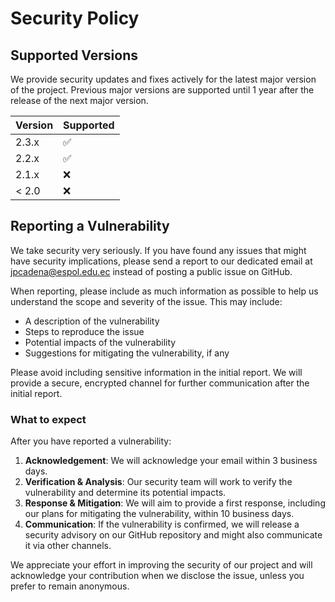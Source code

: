 # Security Policy

## Supported Versions

We provide security updates and fixes actively for the latest major version of the project. Previous major versions are supported until 1 year after the release of the next major version.

| Version | Supported          |
| ------- | ------------------ |
| 2.3.x   | :white_check_mark: |
| 2.2.x   | :white_check_mark: |
| 2.1.x   | :x:                |
| < 2.0   | :x:                |

## Reporting a Vulnerability

We take security very seriously. If you have found any issues that might have security implications, please send a report to our dedicated email at [jpcadena@espol.edu.ec](mailto:jpcadena@espol.edu.ec?subject=autochain-bot%20-%20Security%20Issue) instead of posting a public issue on GitHub.

When reporting, please include as much information as possible to help us understand the scope and severity of the issue. This may include:

- A description of the vulnerability
- Steps to reproduce the issue
- Potential impacts of the vulnerability
- Suggestions for mitigating the vulnerability, if any

Please avoid including sensitive information in the initial report. We will provide a secure, encrypted channel for further communication after the initial report.

### What to expect

After you have reported a vulnerability:

1. **Acknowledgement**: We will acknowledge your email within 3 business days.
2. **Verification & Analysis**: Our security team will work to verify the vulnerability and determine its potential impacts.
3. **Response & Mitigation**: We will aim to provide a first response, including our plans for mitigating the vulnerability, within 10 business days.
4. **Communication**: If the vulnerability is confirmed, we will release a security advisory on our GitHub repository and might also communicate it via other channels.

We appreciate your effort in improving the security of our project and will acknowledge your contribution when we disclose the issue, unless you prefer to remain anonymous.

